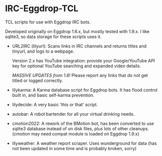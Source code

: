 IRC-Eggdrop-TCL
===============

TCL scripts for use with Eggdrop IRC bots.

Developed originally on Eggdrop 1.6.x, but mostly tested with 1.9.x. I like sqlite3, so data storage for these scripts uses it. 

- URL2IRC (lilyurl): Scans links in IRC channels and returns titles and tinyurl, and logs to a webpage. 
  
  Version 2.x has YouTube integration: provide your Google/YouTube API key for optional YouTube searching and expanded video details. 

  *MASSIVE UPDATES from 1.6!* Please report any links that do not get titled or logged correctly. 

- lilykarma: A Karma database script for Eggdrop bots. It has flood control built in, and basic self-karma prevention. 

- lilydecide: A very basic 'this or that' script. 

- autobar: A robot bartender for all your virtual drinking needs. 

- cmotion2022: A rework of the BMotion bot, has been converted to use sqlite3 database instead of on disk files, plus lots of other cleanups.  (cmotion may need compat module is loaded on Eggdrop 1.9.x)

- lilyweather: A weather report scraper. Uses wunderground for data (has not been updated in some time and is probably broken, sorry) 


